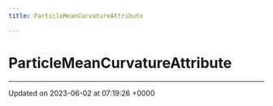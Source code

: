 ```yaml
---
title: ParticleMeanCurvatureAttribute

---
```


# ParticleMeanCurvatureAttribute





-------------------------------

Updated on 2023-06-02 at 07:19:26 +0000